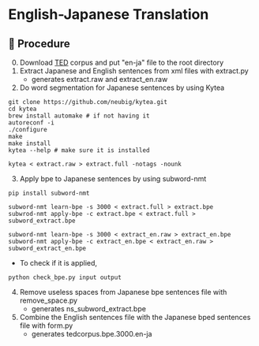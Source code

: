 # English-Japanese Translation

## 🚀 Procedure
0. Download [TED](https://wit3.fbk.eu/archive/2017-01-trnted//texts/en/ja/en-ja.tgz) corpus and put "en-ja" file to the root directory
1. Extract Japanese and English sentences from xml files with extract.py
    - generates extract.raw and extract_en.raw
2. Do word segmentation for Japanese sentences by using Kytea
  ```
  git clone https://github.com/neubig/kytea.git
  cd kytea
  brew install automake # if not having it
  autoreconf -i
  ./configure
  make
  make install
  kytea --help # make sure it is installed
  
  kytea < extract.raw > extract.full -notags -nounk
  ```
3. Apply bpe to Japanese sentences by using subword-nmt
  ```
  pip install subword-nmt
  
  subword-nmt learn-bpe -s 3000 < extract.full > extract.bpe
  subwrod-nmt apply-bpe -c extract.bpe < extract.full > subword_extract.bpe
  
  subword-nmt learn-bpe -s 3000 < extract_en.raw > extract_en.bpe
  subword-nmt apply-bpe -c extract_en.bpe < extract_en.raw > subword_extract_en.bpe
  ```
  - To check if it is applied,
  ```
  python check_bpe.py input output
  ```
4. Remove useless spaces from Japanese bpe sentences file with remove_space.py
    - generates ns_subword_extract.bpe
5. Combine the English sentences file with the Japanese bped sentences file with form.py
    - generates tedcorpus.bpe.3000.en-ja
  

